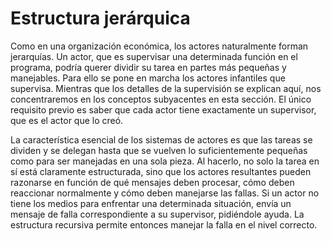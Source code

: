 # Estructura jerárquica

Como en una organización económica, los actores naturalmente forman jerarquías. Un actor, que es supervisar una determinada función en el programa, podría querer dividir su tarea en partes más pequeñas y manejables. Para ello se pone en marcha los actores infantiles que supervisa. Mientras que los detalles de la supervisión se explican aquí, nos concentraremos en los conceptos subyacentes en esta sección. El único requisito previo es saber que cada actor tiene exactamente un supervisor, que es el actor que lo creó.

La característica esencial de los sistemas de actores es que las tareas se dividen y se delegan hasta que se vuelven lo suficientemente pequeñas como para ser manejadas en una sola pieza. Al hacerlo, no solo la tarea en sí está claramente estructurada, sino que los actores resultantes pueden razonarse en función de qué mensajes deben procesar, cómo deben reaccionar normalmente y cómo deben manejarse las fallas. Si un actor no tiene los medios para enfrentar una determinada situación, envía un mensaje de falla correspondiente a su supervisor, pidiéndole ayuda. La estructura recursiva permite entonces manejar la falla en el nivel correcto.
